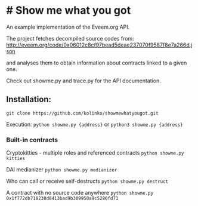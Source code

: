 # # Show me what you got
An example implementation of the Eveem.org API.

The project fetches decompiled source codes from:
http://eveem.org/code/0x06012c8cf97bead5deae237070f9587f8e7a266d.json

and analyses them to obtain information about contracts linked to a given one.

Check out showme.py and trace.py for the API documentation.

## Installation:
   `git clone https://github.com/kolinko/showmewhatyougot.git`

Execution:
    `python showme.py {address}`
    or
    `python3 showme.py {address}`

### Built-in contracts
Cryptokitties - multiple roles and referenced contracts
    `python showme.py kitties`

DAI medianizer
    `python showme.py medianizer`

Who can call or receive self-destructs
    `python showme.py destruct`

A contract with no source code anywhere
    `python showme.py 0x1f772db718238d8413bad9b309950a9c5286fd71`
